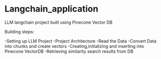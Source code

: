 # Langchain_application

LLM langchain project built using Pinecone Vector DB 

Building steps:

-Setting up LLM Project
-Project Architecture
-Read the Data
-Convert Data into chunks and create vectors
-Creating,initializing and inserting into Pinecone VectorDB
-Retrieving similarity search results from DB
